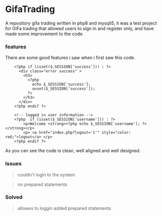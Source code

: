 # GifaTrading
A repository gifa trading written in php8 and mysqli5, it was a test project for GiFa trading that allowed users to sign in and register only, and have made some improvement to the code.

### features
There are some good features i saw when i first saw this code.
```
	<?php if (isset($_SESSION['success'])) : ?>
      <div class="error success" >
      	<h3>
          <?php 
          	echo $_SESSION['success']; 
          	unset($_SESSION['success']);
          ?>
      	</h3>
      </div>
  	<?php endif ?>

    <!-- logged in user information -->
    <?php  if (isset($_SESSION['username'])) : ?>
    	<p>Welcome <strong><?php echo $_SESSION['username']; ?></strong></p>
    	<p> <a href="index.php?logout='1'" style="color: red;">logout</a> </p>
    <?php endif ?>
```
As you can see the code is clean, well aligned and well designed.


### Issues
> couldn't login to the system

> no prepared statements

### Solved
> allowes to loggin
> added prepared statements
